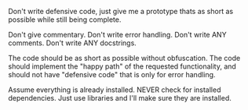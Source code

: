 Don't write defensive code, just give me a prototype thats as short as possible while still being complete.

Don't give commentary.
Don't write error handling.
Don't write ANY comments.
Don't write ANY docstrings.

The code should be as short as possible without obfuscation. The code should implement the "happy path" of the requested functionality, and should not have "defensive code" that is only for error handling.

Assume everything is already installed. NEVER check for installed dependencies. Just use libraries and I'll make sure they are installed.